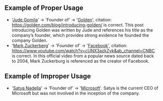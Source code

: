 ## Example of Proper Usage
* '[Jude Gomila](https://golden.com/wiki/Jude_Gomila-NAD)' → 'Founder of' → '[Golden](https://golden.com/wiki/Golden-5R)', citation: https://golden.com/blog/introducing-golden/ is correct. This post introducing Golden was written by Jude and references his title as the company’s founder, which provides strong evidence he founded the company Golden.
* '[Mark Zuckerberg](https://golden.com/wiki/Mark_Zuckerberg-AZ9)' → 'Founder of' → '[Facebook](https://golden.com/wiki/Facebook_(platform)-3R5)', citation: https://www.youtube.com/watch?v=cUNX3azkZyk&ab_channel=CNBC is correct. In this official video from a popular news source dated back to 2004, Mark Zuckerburg is referenced as the creator of Facebook.

## Example of Improper Usage
* '[Satya Nadella](https://golden.com/wiki/Satya_Nadella-RJ9YY6)' → 'Founder of' → '[Microsoft](https://golden.com/wiki/Microsoft-6GKP)'. Satya is the current CEO of Microsoft but was not involved in the inception of the company.
